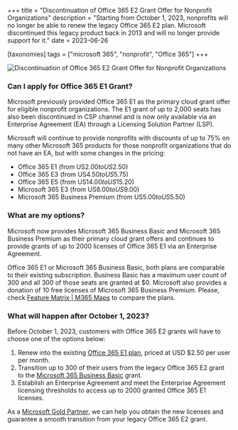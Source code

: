 +++
title = "Discontinuation of Office 365 E2 Grant Offer for Nonprofit Organizations"
description = "Starting from October 1, 2023, nonprofits will no longer be able to renew the legacy Office 365 E2 plan. Microsoft discontinued this legacy product back in 2013 and will no longer provide support for it."
date = 2023-06-26

[taxonomies]
tags = ["microsoft 365", "nonprofit", "Office 365"]
+++

![Discontinuation of Office 365 E2 Grant Offer for Nonprofit Organizations](/img/O365E2plan.png)

### Can I apply for Office 365 E1 Grant? 

Microsoft previously provided Office 365 E1 as the primary cloud grant offer for eligible nonprofit organizations. The E1 grant of up to 2,000 seats has also been discontinued in CSP channel and is now only available via an Enterprise Agreement (EA) through a Licensing Solution Partner (LSP).  

Microsoft will continue to provide nonprofits with discounts of up to 75% on many other Microsoft 365 products for those nonprofit organizations that do not have an EA, but with some changes in the pricing:  

* Office 365 E1 (from US$2.00 to US$2.50) 
* Office 365 E3 (from US$4.50 to US$5.75) 
* Office 365 E5 (from US$14.00 to US$15.20) 
* Microsoft 365 E3 (from US$8.00 to US$9.00) 
* Microsoft 365 Business Premium (from US$5.00 to US$5.50) 

### What are my options? 

Microsoft now provides Microsoft 365 Business Basic and Microsoft 365 Business Premium as their primary cloud grant offers and continues to provide grants of up to 2000 licenses of Office 365 E1 via an Enterprise Agreement.  

Office 365 E1 or Microsoft 365 Business Basic, both plans are comparable to their existing subscription. Business Basic has a maximum user count of 300 and all 300 of those seats are granted at $0. Microsoft also provides a donation of 10 free licenses of Microsoft 365 Business Premium. Please, check [Feature Matrix | M365 Maps](https://m365maps.com/matrix.htm#100100000000000000000) to compare the plans. 

### What will happen after October 1, 2023? 

Before October 1, 2023, customers with Office 365 E2 grants will have to choose one of the options below: 

1. Renew into the existing [Office 365 E1 plan](https://o365hq.com/license/CSP-ELIT-37ebacbe8ff6), priced at USD $2.50 per user per month. 
2. Transition up to 300 of their users from the legacy Office 365 E2 grant to the [Microsoft 365 Business Basic](https://o365hq.com/license/CSP-ELIT-e9d131cad575) grant.  
3. Establish an Enterprise Agreement and meet the Enterprise Agreement licensing thresholds to access up to 2000 granted Office 365 E1 licenses. 

As a [Microsoft Gold Partner](https://o365hq.com/about), we can help you obtain the new licenses and guarantee a smooth transition from your legacy Office 365 E2 grant.  